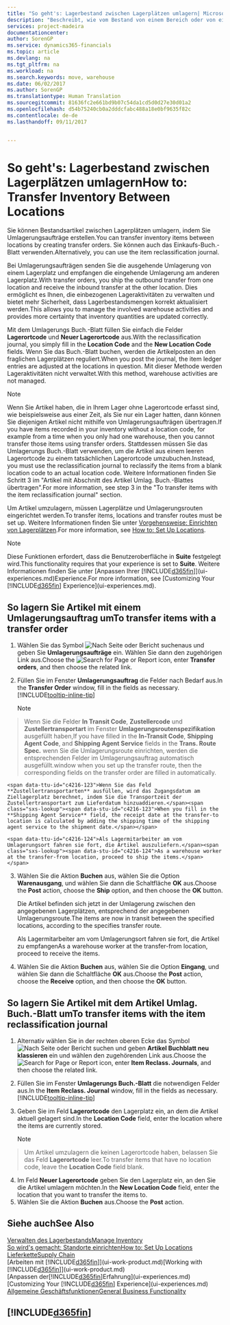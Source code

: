 ```yaml
---
title: "So geht's: Lagerbestand zwischen Lagerplätzen umlagern| Microsoft Docs"
description: "Beschreibt, wie vom Bestand von einem Bereich oder von einem Lager an einen anderen Ort umgebucht wird, entweder mit dem Umlagerungs Buch.-Blatt mit oder den Umlagerungsaufträgen."
services: project-madeira
documentationcenter: 
author: SorenGP
ms.service: dynamics365-financials
ms.topic: article
ms.devlang: na
ms.tgt_pltfrm: na
ms.workload: na
ms.search.keywords: move, warehouse
ms.date: 06/02/2017
ms.author: SorenGP
ms.translationtype: Human Translation
ms.sourcegitcommit: 81636fc2e661bd9b07c54da1cd5d0d27e30d01a2
ms.openlocfilehash: d54b75240cb0a2dddcfabc488a18e0bf9635f82c
ms.contentlocale: de-de
ms.lasthandoff: 09/11/2017


---
```

# <a name="how-to-transfer-inventory-between-locations"></a><span data-ttu-id="c4216-103">So geht's: Lagerbestand zwischen Lagerplätzen umlagern</span><span class="sxs-lookup"><span data-stu-id="c4216-103">How to: Transfer Inventory Between Locations</span></span>
<span data-ttu-id="c4216-104">Sie können Bestandsartikel zwischen Lagerplätzen umlagern, indem Sie Umlagerungsaufträge erstellen.</span><span class="sxs-lookup"><span data-stu-id="c4216-104">You can transfer inventory items between locations by creating transfer orders.</span></span> <span data-ttu-id="c4216-105">Sie können auch das Einkaufs-Buch.-Blatt verwenden.</span><span class="sxs-lookup"><span data-stu-id="c4216-105">Alternatively, you can use the item reclassification journal.</span></span>

<span data-ttu-id="c4216-106">Bei Umlagerungsaufträgen senden Sie die ausgehende Umlagerung von einem Lagerplatz und empfangen die eingehende Umlagerung am anderen Lagerplatz.</span><span class="sxs-lookup"><span data-stu-id="c4216-106">With transfer orders, you ship the outbound transfer from one location and receive the inbound transfer at the other location.</span></span> <span data-ttu-id="c4216-107">Dies ermöglicht es Ihnen, die einbezogenen Lageraktivitäten zu verwalten und bietet mehr Sicherheit, dass Lagerbestandsmengen korrekt aktualisiert werden.</span><span class="sxs-lookup"><span data-stu-id="c4216-107">This allows you to manage the involved warehouse activities and provides more certainty that inventory quantities are updated correctly.</span></span>

<span data-ttu-id="c4216-108">Mit dem Umlagerungs Buch.-Blatt füllen Sie einfach die Felder **Lagerortcode** und **Neuer Lagerortcode** aus.</span><span class="sxs-lookup"><span data-stu-id="c4216-108">With the reclassification journal, you simply fill in the **Location Code** and the **New Location Code** fields.</span></span> <span data-ttu-id="c4216-109">Wenn Sie das Buch.-Blatt buchen, werden die Artikelposten an den fraglichen Lagerplätzen reguliert.</span><span class="sxs-lookup"><span data-stu-id="c4216-109">When you post the journal, the item ledger entries are adjusted at the locations in question.</span></span> <span data-ttu-id="c4216-110">Mit dieser Methode werden Lageraktivitäten nicht verwaltet.</span><span class="sxs-lookup"><span data-stu-id="c4216-110">With this method, warehouse activities are not managed.</span></span>

> [!NOTE]  
>   <span data-ttu-id="c4216-111">Wenn Sie Artikel haben, die in Ihrem Lager ohne Lagerortcode erfasst sind, wie beispielsweise aus einer Zeit, als Sie nur ein Lager hatten, dann können Sie diejenigen Artikel nicht mithilfe von Umlagerungsaufträgen übertragen.</span><span class="sxs-lookup"><span data-stu-id="c4216-111">If you have items recorded in your inventory without a location code, for example from a time when you only had one warehouse, then you cannot transfer those items using transfer orders.</span></span> <span data-ttu-id="c4216-112">Stattdessen müssen Sie das Umlagerungs Buch.-Blatt verwenden, um die Artikel aus einem leeren Lagerortcode zu einem tatsächlichen Lagerortcode umzubuchen.</span><span class="sxs-lookup"><span data-stu-id="c4216-112">Instead, you must use the reclassification journal to reclassify the items from a blank location code to an actual location code.</span></span>  <span data-ttu-id="c4216-113">Weitere Informationen finden Sie Schritt 3 im "Artikel mit Abschnitt des Artikel Umlag. Buch.-Blattes übertragen".</span><span class="sxs-lookup"><span data-stu-id="c4216-113">For more information, see step 3 in the "To transfer items with the item reclassification journal" section.</span></span>

<span data-ttu-id="c4216-114">Um Artikel umzulagern, müssen Lagerplätze und Umlagerungsrouten eingerichtet werden.</span><span class="sxs-lookup"><span data-stu-id="c4216-114">To transfer items, locations and transfer routes must be set up.</span></span> <span data-ttu-id="c4216-115">Weitere Informationen finden Sie unter [Vorgehensweise: Einrichten von Lagerplätzen](inventory-how-setup-locations.md).</span><span class="sxs-lookup"><span data-stu-id="c4216-115">For more information, see [How to: Set Up Locations](inventory-how-setup-locations.md).</span></span>

> [!NOTE]  
>   <span data-ttu-id="c4216-116">Diese Funktionen erfordert, dass die Benutzeroberfläche in **Suite** festgelegt wird.</span><span class="sxs-lookup"><span data-stu-id="c4216-116">This functionality requires that your experience is set to **Suite**.</span></span> <span data-ttu-id="c4216-117">Weitere Informationen finden Sie unter [Anpassen Ihrer [!INCLUDE[d365fin](includes/d365fin_md.md)]](ui-experiences.md)Experience.</span><span class="sxs-lookup"><span data-stu-id="c4216-117">For more information, see [Customizing Your [!INCLUDE[d365fin](includes/d365fin_md.md)] Experience](ui-experiences.md).</span></span>

## <a name="to-transfer-items-with-a-transfer-order"></a><span data-ttu-id="c4216-118">So lagern Sie Artikel mit einem Umlagerungsauftrag um</span><span class="sxs-lookup"><span data-stu-id="c4216-118">To transfer items with a transfer order</span></span>
1. <span data-ttu-id="c4216-119">Wählen Sie das Symbol ![Nach Seite oder Bericht suchen](media/ui-search/search_small.png "Nach Seite oder Bericht suchen ")aus und geben Sie **Umlagerungsaufträge** ein. Wählen Sie dann den zugehörigen Link aus.</span><span class="sxs-lookup"><span data-stu-id="c4216-119">Choose the ![Search for Page or Report](media/ui-search/search_small.png "Search for Page or Report icon") icon, enter **Transfer orders**, and then choose the related link.</span></span>
2. <span data-ttu-id="c4216-120">Füllen Sie im Fenster **Umlagerungsauftrag** die Felder nach Bedarf aus.</span><span class="sxs-lookup"><span data-stu-id="c4216-120">In the **Transfer Order** window, fill in the fields as necessary.</span></span> [!INCLUDE[tooltip-inline-tip](includes/tooltip-inline-tip_md.md)]

    > [!NOTE]  
>   <span data-ttu-id="c4216-121">Wenn Sie die Felder **In Transit Code**, **Zustellercode** und **Zustellertransportart** im Fenster **Umlagerungsroutenspezifikation** ausgefüllt haben,</span><span class="sxs-lookup"><span data-stu-id="c4216-121">If you have filled in the **In-Transit Code**, **Shipping Agent Code**, and **Shipping Agent Service** fields in the **Trans. Route Spec.**</span></span> <span data-ttu-id="c4216-122">wenn Sie die Umlagerungsroute einrichten, werden die entsprechenden Felder im Umlagerungsauftrag automatisch ausgefüllt.</span><span class="sxs-lookup"><span data-stu-id="c4216-122">window when you set up the transfer route, then the corresponding fields on the transfer order are filled in automatically.</span></span>

    <span data-ttu-id="c4216-123">Wenn Sie das Feld **Zustellertransportarten** ausfüllen, wird das Zugangsdatum am Ziellagerplatz berechnet, indem Sie die Transportzeit der Zustellertransportart zum Lieferdatum hinzuaddieren.</span><span class="sxs-lookup"><span data-stu-id="c4216-123">When you fill in the **Shipping Agent Service** field, the receipt date at the transfer-to location is calculated by adding the shipping time of the shipping agent service to the shipment date.</span></span>

    <span data-ttu-id="c4216-124">Als Lagermitarbeiter am vom Umlagerungsort fahren sie fort, die Artikel auszuliefern.</span><span class="sxs-lookup"><span data-stu-id="c4216-124">As a warehouse worker at the transfer-from location, proceed to ship the items.</span></span>
3. <span data-ttu-id="c4216-125">Wählen Sie die Aktion **Buchen** aus, wählen Sie die Option **Warenausgang**, und wählen Sie dann die Schaltfläche **OK** aus.</span><span class="sxs-lookup"><span data-stu-id="c4216-125">Choose the **Post** action, choose the **Ship** option, and then choose the **OK** button.</span></span>

    <span data-ttu-id="c4216-126">Die Artikel befinden sich jetzt in der Umlagerung zwischen den angegebenen Lagerplätzen, entsprechend der angegebenen Umlagerungsroute.</span><span class="sxs-lookup"><span data-stu-id="c4216-126">The items are now in transit between the specified locations, according to the specifies transfer route.</span></span>

    <span data-ttu-id="c4216-127">Als Lagermitarbeiter am vom Umlagerungsort fahren sie fort, die Artikel zu empfangen</span><span class="sxs-lookup"><span data-stu-id="c4216-127">As a warehouse worker at the transfer-from location, proceed to receive the items.</span></span>
4. <span data-ttu-id="c4216-128">Wählen Sie die Aktion **Buchen** aus, wählen Sie die Option **Eingang**, und wählen Sie dann die Schaltfläche **OK** aus.</span><span class="sxs-lookup"><span data-stu-id="c4216-128">Choose the **Post** action, choose the **Receive** option, and then choose the **OK** button.</span></span>

## <a name="to-transfer-items-with-the-item-reclassification-journal"></a><span data-ttu-id="c4216-129">So lagern Sie Artikel mit dem Artikel Umlag. Buch.-Blatt um</span><span class="sxs-lookup"><span data-stu-id="c4216-129">To transfer items with the item reclassification journal</span></span>
1. <span data-ttu-id="c4216-130">Alternativ wählen Sie in der rechten oberen Ecke das Symbol ![Nach Seite oder Bericht suchen](media/ui-search/search_small.png "Nach Seite oder Bericht suchen") und geben **Artikel Buchblatt neu klassieren** ein und wählen den zugehörenden Link aus.</span><span class="sxs-lookup"><span data-stu-id="c4216-130">Choose the ![Search for Page or Report](media/ui-search/search_small.png "Search for Page or Report icon") icon, enter **Item Reclass. Journals**, and then choose the related link.</span></span>
2. <span data-ttu-id="c4216-131">Füllen Sie im Fenster **Umlagerungs Buch.-Blatt** die notwendigen Felder aus.</span><span class="sxs-lookup"><span data-stu-id="c4216-131">In the **Item Reclass. Journal** window, fill in the fields as necessary.</span></span> [!INCLUDE[tooltip-inline-tip](includes/tooltip-inline-tip_md.md)]
3. <span data-ttu-id="c4216-132">Geben Sie im Feld **Lagerortcode** den Lagerplatz ein, an dem die Artikel aktuell gelagert sind.</span><span class="sxs-lookup"><span data-stu-id="c4216-132">In the **Location Code** field, enter the location where the items are currently stored.</span></span>

    > [!NOTE]  
>   <span data-ttu-id="c4216-133">Um Artikel umzulagern die keinen Lagerortcode haben, belassen Sie das Feld **Lagerortcode** leer.</span><span class="sxs-lookup"><span data-stu-id="c4216-133">To transfer items that have no location code, leave the **Location Code** field blank.</span></span>
4. <span data-ttu-id="c4216-134">Im Feld **Neuer Lagerortcode** geben Sie den Lagerplatz ein, an den Sie die Artikel umlagern möchten.</span><span class="sxs-lookup"><span data-stu-id="c4216-134">In the **New Location Code** field, enter the location that you want to transfer the items to.</span></span>
5. <span data-ttu-id="c4216-135">Wählen Sie die Aktion **Buchen** aus.</span><span class="sxs-lookup"><span data-stu-id="c4216-135">Choose the **Post** action.</span></span>

## <a name="see-also"></a><span data-ttu-id="c4216-136">Siehe auch</span><span class="sxs-lookup"><span data-stu-id="c4216-136">See Also</span></span>
[<span data-ttu-id="c4216-137">Verwalten des Lagerbestands</span><span class="sxs-lookup"><span data-stu-id="c4216-137">Manage Inventory</span></span>](inventory-manage-inventory.md)  
[<span data-ttu-id="c4216-138">So wird's gemacht: Standorte einrichten</span><span class="sxs-lookup"><span data-stu-id="c4216-138">How to: Set Up Locations</span></span>](inventory-how-setup-locations.md)  
[<span data-ttu-id="c4216-139">Lieferkette</span><span class="sxs-lookup"><span data-stu-id="c4216-139">Supply Chain</span></span>](madeira-supply-chain.md)  
<span data-ttu-id="c4216-140">[Arbeiten mit [!INCLUDE[d365fin](includes/d365fin_md.md)]](ui-work-product.md)</span><span class="sxs-lookup"><span data-stu-id="c4216-140">[Working with [!INCLUDE[d365fin](includes/d365fin_md.md)]](ui-work-product.md)</span></span>  
<span data-ttu-id="c4216-141">[Anpassen der[!INCLUDE[d365fin](includes/d365fin_md.md)]Erfahrung](ui-experiences.md)</span><span class="sxs-lookup"><span data-stu-id="c4216-141">[Customizing Your [!INCLUDE[d365fin](includes/d365fin_md.md)] Experience](ui-experiences.md)</span></span>  
[<span data-ttu-id="c4216-142">Allgemeine Geschäftsfunktionen</span><span class="sxs-lookup"><span data-stu-id="c4216-142">General Business Functionality</span></span>](ui-across-business-areas.md)

## [!INCLUDE[d365fin](includes/free_trial_md.md)]

